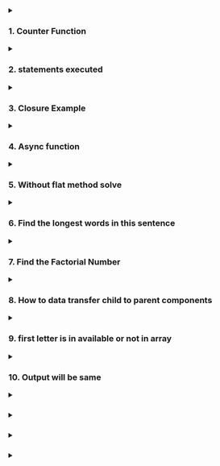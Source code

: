 <details>
<summary>
<h3>1. Counter Function</h3>
</summary>

```js
function counter() {
  let count = 0;
  return {
    increment: function () {
      count++;
      console.log(count);
    },
    decrement: function () {
      count--;
      console.log(count);
    },
  };
}

const mycounter = counter();
mycounter.increment();
mycounter.decrement();
```

The `counter` function you've provided is a classic example of a closure in JavaScript. Here's a detailed explanation of how it works:

**The counter Function**

```js
function counter() {
  let count = 0;
  return {
    increment: function () {
      count++;
      console.log(count);
    },
    decrement: function () {
      count--;
      console.log(count);
    },
  };
}
```

**Breakdown and Explanation**

1. **Function Declaration:**

   - The `counter` function is declared. It doesn't take any parameters.

1. **Local Variable:**

   - Inside the `counter` function, a local variable count is declared and initialized to `0`.

1. **Returning an Object:**

   - The counter function returns an object that contains two methods: increment and decrement.

1. Methods:

   - `increment`: This method increases the value of count by 1 and then logs the current value of `count` to the console.
   - `decrement`: This method decreases the value of count by 1 and then logs the current value of `count` to the console.

**Closures in Action**

When the `counter` function is called, it returns an object containing the `increment` and `decrement` methods. These methods form closures over the count variable. This means they have access to the `count` variable even after the `counter` function has finished executing.

Example Usage

```js
const myCounter = counter();

myCounter.increment(); // 1
myCounter.increment(); // 2
myCounter.decrement(); // 1
```

**Explanation:**

1.  **Calling counter:**

    - `const myCounter = counter();`
    - This calls the `counter` function and assigns the returned object to `myCounter`.

1.  **Increment Method:**

        - `myCounter.increment();` increments the count by `1` and logs 1.
        - `myCounter.increment();` increments the count by `1` again and logs `2`.

    1.** Decrement Method:**

        - `myCounter.decrement();` decrements the count by `1` and logs `1`.

**Why Use Closures?**

Closures are useful for creating private variables and methods. In this example, the count variable is private to the `counter` function and can't be accessed directly from the outside. It can only be modified using the `increment` and `decrement` methods, providing controlled access to the variable.

This pattern is often used to create modules or factory functions that encapsulate and manage state in a controlled manner.

</details>

<details>
<summary>
<h3>2. statements  executed</h3>
</summary>

```js
console.log("Start");
setTimeout(() => {
  console.log("settimeout");
}, 0);
Promise.resolve().then(() => {
  console.log("promise");
});
console.log("End");
```

**Step-by-Step Execution:**

1. **Synchronous Code Execution:**

   - JavaScript starts executing the code from top to bottom.

1. **First console.log("Start"):**

   - This is a synchronous operation. "Start" is logged to the console immediately.
   - Output: Start

1. **setTimeout with 0 ms delay:**

   - The setTimeout function is called with a delay of 0 milliseconds.
   - The callback function (() => { console.log("settimeout"); }) is scheduled to run after the current call stack is empty and after all the currently pending microtasks have been processed. It is placed in the task queue (or macro task queue).

1. **Promise.resolve().then(...):**

   - A resolved promise is created, and the .then method is called on it.
   - The callback function inside .then (() => { console.log("promise"); }) is scheduled to run as a microtask, which will be executed after the current synchronous code is finished but before any tasks from the task queue.

1. **Second console.log("End"):**

   - This is a synchronous operation. "End" is logged to the console immediately.
   - Output: End

1. **Microtasks Execution:**

   - After the synchronous code has finished executing, the JavaScript engine checks the microtask queue.
   - The callback function from the resolved promise is in the microtask queue, so it is executed next.
   - Output: `promise`

1. **Task Queue Execution:**

   - After the microtasks have been executed, the JavaScript engine checks the task queue.
   - The callback function from the `setTimeout` is in the task queue and is executed.
   - Output: `settimeout`

**Final Order of Output:**

1. `Start`
1. `End`
1. `promise`
1. `settimeout`

**Why This Order?**

- Synchronous code (`console.log` statements) is executed first.
- Microtasks (callbacks from promises) are executed after the synchronous code but before the task queue.
- Tasks (`callbacks from setTimeout`) are executed after all microtasks have been processed.

</details>
</details>
<details>
<summary>
<h3>3. Closure Example</h3>
</summary>

```js
var x = 1;
function outer() {
  console.log(x);
  function inner() {
    console.log(x);
  }
  var x = 10;
  inner();
}
outer();
```

**Step-by-Step Execution**

1. Global Scope:

   ```js
   var x = 1;
   ```

   - The variable x is declared and initialized with the value 1 in the global scope.

1. Function Declaration:

   ```js
   function outer() { ... }

   ```

   - The function outer is declared in the global scope.

1. Calling outer():

   ```js
   outer();
   ```

   - The outer function is called.

**Inside the outer Function**

1.  **Variable x Declaration (Hoisting):**

    ```js
    var x = 10;
    ```

    - Due to JavaScript's hoisting mechanism, the declaration of x is hoisted to the top of the function scope, but not its initialization. So, the code inside outer looks like this after hoisting:

    ```js
    function outer() {
      var x;
      console.log(x);
      function inner() {
        console.log(x);
      }
      x = 10;
      inner();
    }
    ```

1.  First console.log(x):

    ```js
    console.log(x);
    ```

    - At this point, x is declared but not yet initialized, so it is undefined.
    - Output: undefined

1.  Calling inner():

    ````js
    inner();

        ```

    **Inside the inner Function**

    ````

1.  console.log(x) in inner:

    ```js
    console.log(x);
    ```

    - inner function has access to the x variable declared in outer's scope due to lexical scoping.
    - By the time inner is called, x has been initialized to 10 in the outer function scope.
    - Output: 10

**Execution Summary**

- The global x is 1, but it is shadowed by the local x inside the outer function.
- When outer is called:
  - The first console.log(x) logs undefined because the local x is declared but not yet initialized.
  - The inner function logs 10 because by the time it is called, the local x in outer has been initialized to 10.

**Final Output**

The final output of the code is:

```js
undefined;
10;
```

This output demonstrates JavaScript's hoisting and scoping mechanisms, where variable declarations are hoisted to the top of their scope but initializations are not, and functions have access to variables in their lexical scope.

</details>

<details>
<summary>
<h3>4. Async function</h3>
</summary>

```js
async function foo() {
  return "Hello world";
}

const result = foo();
console.log(result);
```

**Explanation**:

1. async Function:

   - The async keyword before a function declaration (async function foo() { ... }) ensures that the function always returns a promise. In this case, foo() returns a promise that resolves with the value "Hello world".

1. Calling foo():

   - When foo() is called, it starts executing synchronously. However, because it's an async function, it immediately returns a promise.

1. Promise Returned by foo():

   - The expression const result = foo(); assigns the promise returned by foo() to the variable result.

1. Logging result:

   - console.log(result); logs the promise object itself, not the resolved value "Hello world".

**Output**:

When you run this code, the output logged to the console will be:

```js
Promise {<resolved>: "Hello world"}

```

**Understanding the Output:**

- `foo()` returns a promise immediately with the resolved value `"Hello world".`
- c`onsole.log(result)`; logs the promise object itself, which includes information about its state (`resolved`) and the resolved value `("Hello world").`
  **Accessing the Resolved Value:**

To access the resolved value `"Hello world"` from the promise returned by foo(), you need to use `.then()` or `async/await:`

- Using `.then()`:

```js
foo().then((result) => {
  console.log(result); // Output: Hello world
});
```

Using `async/await` (within an `async` function):

```js
async function example() {
  const result = await foo();
  console.log(result); // Output: Hello world
}

example();
```

**Summary**:

- `async` functions always return a promise.
- Calling an `async` function returns a promise immediately, even before the function completes execution.
- To get the resolved value from an `async` function, you typically use .`then()` or await within an async function.

</details>
<details>
<summary>
<h3>5. Without flat method solve</h3>
</summary>

To convert a nested array, such as `[[1, 2], [3, 4], [5]]`, into a single flat array without using the `Array.prototype.flat()` method, you can use various techniques. One common approach is to use the `Array.prototype.concat()` method along with the `spread` operator, `Array.prototype.reduce()`, or a simple loop.

**Using `concat()` with Spread Operator**

The spread operator `...` can be used to unpack elements from an array. By spreading the nested arrays into `concat()`, you can concatenate them into a single array.

```js
const arr = [[1, 2], [3, 4], [5]];
const flattenedArr = [].concat(...arr);

console.log(flattenedArr); // Output: [1, 2, 3, 4, 5]
```

**Using reduce()**

The `reduce()` method can also be used to accumulate the elements of the nested arrays into a single array.

```js
const arr = [[1, 2], [3, 4], [5]];
const flattenedArr = arr.reduce((acc, curr) => acc.concat(curr), []);

console.log(flattenedArr); // Output: [1, 2, 3, 4, 5]
```

Here, `acc` is the accumulator that starts as an empty array `[],` and curr represents the current sub-array being iterated over. The `concat()` method combines each sub-array (`curr`) into the accumulator (`acc`).

**Using a For Loop**

You can also flatten the array using a traditional `for` loop.

```js
const arr = [[1, 2], [3, 4], [5]];
const flattenedArr = [];

for (let i = 0; i < arr.length; i++) {
  for (let j = 0; j < arr[i].length; j++) {
    flattenedArr.push(arr[i][j]);
  }
}

console.log(flattenedArr); // Output: [1, 2, 3, 4, 5]
```

In this example, two nested loops iterate over the sub-arrays and push each element into the `flattenedArr` array.

Each of these methods effectively flattens the nested array `[[1, 2], [3, 4], [5]] `into `[1, 2, 3, 4, 5] `without using the `flat()` method. The choice of method can depend on personal preference or specific requirements related to performance or readability.

</details>
<details>
<summary>
<h3>6. Find the longest words in this sentence</h3>
</summary>


To find the longest word within a string in JavaScript, you can follow these steps:

  - Split the string into an array of words.
  - Iterate through the array to find the longest word.
  - Keep track of the longest word found.

Here’s an example of how you can implement this:
```js
function findLongestWord(str) {
  // Split the string into an array of words using spaces as the delimiter
  const words = str.split(' ');
  
  // Initialize a variable to keep track of the longest word
  let longestWord = '';

  // Iterate through the array of words
  for (const word of words) {
    // If the current word's length is greater than the longestWord's length, update longestWord
    if (word.length > longestWord.length) {
      longestWord = word;
    }
  }

  // Return the longest word found
  return longestWord;
}

// Example usage
const sentence = "Find the longest word in this sentence";
const longestWord = findLongestWord(sentence);
console.log(`The longest word is: ${longestWord}`);

```
**Explanation:**

1. **Splitting the String**: str.split(' ') splits the input string into an array of words, using space as the delimiter. If the input contains punctuation or other delimiters, you may want to adjust the split method accordingly (e.g., using a regular expression).

1. **Finding the Longest Word**: The` for...of` loop iterates through each word in the array. If a word's length is greater than the current longest word, `longestWord` is updated.

1. **Returning the Result:** The function returns the longest word found.

**Handling Edge Cases:**

- Empty String: The function will return an empty string if the input is empty.
- Multiple Words of the Same Longest Length: The function will return the first word encountered with the longest length. If you want to find all longest words, you can modify the logic to store all words of the maximum length found.

</details>
<details>
<summary>
<h3>7. Find the Factorial Number</h3>
</summary>

Iterative Approach

The iterative approach uses a loop to calculate the factorial:

```js
function factorialIterative(n) {
  if (n < 0) {
    return 'Factorial is not defined for negative numbers';
  }

  let result = 1;
  for (let i = 2; i <= n; i++) {
    result *= i;
  }
  return result;
}

// Example usage
console.log(factorialIterative(5)); // Output: 120

```
**Recursive Approach**

The recursive approach involves calling the function itself to calculate the factorial:
```js
function factorialRecursive(n) {
  if (n < 0) {
    return 'Factorial is not defined for negative numbers';
  }
  if (n === 0 || n === 1) {
    return 1;
  }
  return n * factorialRecursive(n - 1);
}

// Example usage
console.log(factorialRecursive(5)); // Output: 120

```
</details>
<details>
<summary>
<h3>8. How to data transfer child to parent components</h3>
</summary>

Parent.jsx
```js
import React, { useState } from 'react';
import ChildComponent from './ChildComponent';

function ParentComponent() {
  const [message, setMessage] = useState('');

  const receiveMessage = (newMessage) => {
    setMessage(newMessage);
  };

  return (
    <div>
      <h1>Parent Component</h1>
      <p>Message from child: {message}</p>
      <ChildComponent sendMessage={receiveMessage} />
    </div>
  );
}

export default ParentComponent;

```

child.jsx
```js
import React from 'react';

function ChildComponent({ sendMessage }) {
  const handleClick = () => {
    const newMessage = "Hello from Child!";
    sendMessage(newMessage); // Call the function passed from the parent
  };

  return (
    <div>
      <h2>Child Component</h2>
      <button onClick={handleClick}>Send Message to Parent</button>
    </div>
  );
}

export default ChildComponent;

```
</details>
<details>
<summary>
<h3>9. first letter is in available or not in array</h3>
</summary>

```js
const a = ["boy", "oy"];
const b = ["Mary", "Armay"];
const c = ["Aline", "line"];
const d = ["voddo", "nc"];

function abc(arr) {
  let firstItem = arr[0].toLowerCase();
  let secondItem = arr[1].toLowerCase();

  for (let i = 0; i < secondItem.length; i++) {
    let letter = secondItem[i];
    if (firstItem.indexOf(letter) === -1) {
      return false;
    }

    return true;
  }
}

console.log(abc(a));
console.log(abc(b));
console.log(abc(c));
console.log(abc(d));
```
</details>
<details>
<summary>
<h3>10. Output will be same </h3>
</summary>

Question:- 
```js
console.log(sum(5, 6));    
console.log(sum(5)(6)); 
```
Output:-
```js
console.log(sum(5, 6));    // Output: 11
console.log(sum(5)(6));    // Output: 11

function sum(x, y) {
  if (y === undefined) {
    return (z) => {
      return x + z;
    };
  }
  return x + y;
}

```
</details>

<details>
<summary>
<h3></h3>
</summary>
</details>
<details>
<summary>
<h3></h3>
</summary>
</details>
<details>
<summary>
<h3></h3>
</summary>
</details>
<details>
<summary>
<h3></h3>
</summary>
</details>
